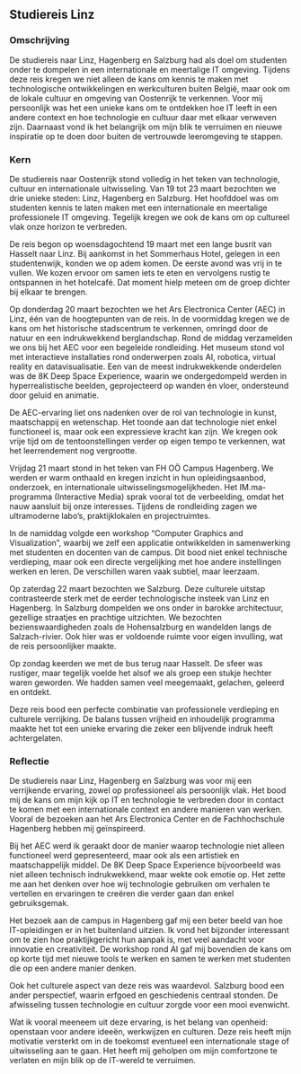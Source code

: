 ## Studiereis Linz

### Omschrijving
De studiereis naar Linz, Hagenberg en Salzburg had als doel om studenten onder te dompelen in een internationale en meertalige IT omgeving. Tijdens deze reis kregen we niet alleen de kans om kennis te maken met technologische ontwikkelingen en werkculturen buiten België, maar ook om de lokale cultuur en omgeving van Oostenrijk te verkennen. Voor mij persoonlijk was het een unieke kans om te ontdekken hoe IT leeft in een andere context en hoe technologie en cultuur daar met elkaar verweven zijn. Daarnaast vond ik het belangrijk om mijn blik te verruimen en nieuwe inspiratie op te doen door buiten de vertrouwde leeromgeving te stappen.

### Kern
De studiereis naar Oostenrijk stond volledig in het teken van technologie, cultuur en internationale uitwisseling. Van 19 tot 23 maart bezochten we drie unieke steden: Linz, Hagenberg en Salzburg. Het hoofddoel was om studenten kennis te laten maken met een internationale en meertalige professionele IT omgeving. Tegelijk kregen we ook de kans om op cultureel vlak onze horizon te verbreden.

De reis begon op woensdagochtend 19 maart met een lange busrit van Hasselt naar Linz. Bij aankomst in het Sommerhaus Hotel, gelegen in een studentenwijk, konden we op adem komen. De eerste avond was vrij in te vullen. We kozen ervoor om samen iets te eten en vervolgens rustig te ontspannen in het hotelcafé. Dat moment hielp meteen om de groep dichter bij elkaar te brengen.

Op donderdag 20 maart bezochten we het Ars Electronica Center (AEC) in Linz, één van de hoogtepunten van de reis. In de voormiddag kregen we de kans om het historische stadscentrum te verkennen, omringd door de natuur en een indrukwekkend berglandschap. Rond de middag verzamelden we ons bij het AEC voor een begeleide rondleiding. Het museum stond vol met interactieve installaties rond onderwerpen zoals AI, robotica, virtual reality en datavisualisatie. Een van de meest indrukwekkende onderdelen was de 8K Deep Space Experience, waarin we ondergedompeld werden in hyperrealistische beelden, geprojecteerd op wanden én vloer, ondersteund door geluid en animatie.

De AEC-ervaring liet ons nadenken over de rol van technologie in kunst, maatschappij en wetenschap. Het toonde aan dat technologie niet enkel functioneel is, maar ook een expressieve kracht kan zijn. We kregen ook vrije tijd om de tentoonstellingen verder op eigen tempo te verkennen, wat het leerrendement nog vergrootte.

Vrijdag 21 maart stond in het teken van FH OÖ Campus Hagenberg. We werden er warm onthaald en kregen inzicht in hun opleidingsaanbod, onderzoek, en internationale uitwisselingsmogelijkheden. Het IM.ma-programma (Interactive Media) sprak vooral tot de verbeelding, omdat het nauw aansluit bij onze interesses. Tijdens de rondleiding zagen we ultramoderne labo’s, praktijklokalen en projectruimtes.

In de namiddag volgde een workshop “Computer Graphics and Visualization”, waarbij we zelf een applicatie ontwikkelden in samenwerking met studenten en docenten van de campus. Dit bood niet enkel technische verdieping, maar ook een directe vergelijking met hoe andere instellingen werken en leren. De verschillen waren vaak subtiel, maar leerzaam.

Op zaterdag 22 maart bezochten we Salzburg. Deze culturele uitstap contrasteerde sterk met de eerder technologische insteek van Linz en Hagenberg. In Salzburg dompelden we ons onder in barokke architectuur, gezellige straatjes en prachtige uitzichten. We bezochten bezienswaardigheden zoals de Hohensalzburg en wandelden langs de Salzach-rivier. Ook hier was er voldoende ruimte voor eigen invulling, wat de reis persoonlijker maakte.

Op zondag keerden we met de bus terug naar Hasselt. De sfeer was rustiger, maar tegelijk voelde het alsof we als groep een stukje hechter waren geworden. We hadden samen veel meegemaakt, gelachen, geleerd en ontdekt.

Deze reis bood een perfecte combinatie van professionele verdieping en culturele verrijking. De balans tussen vrijheid en inhoudelijk programma maakte het tot een unieke ervaring die zeker een blijvende indruk heeft achtergelaten.

### Reflectie
De studiereis naar Linz, Hagenberg en Salzburg was voor mij een verrijkende ervaring, zowel op professioneel als persoonlijk vlak. Het bood mij de kans om mijn kijk op IT en technologie te verbreden door in contact te komen met een internationale context en andere manieren van werken. Vooral de bezoeken aan het Ars Electronica Center en de Fachhochschule Hagenberg hebben mij geïnspireerd.

Bij het AEC werd ik geraakt door de manier waarop technologie niet alleen functioneel werd gepresenteerd, maar ook als een artistiek en maatschappelijk middel. De 8K Deep Space Experience bijvoorbeeld was niet alleen technisch indrukwekkend, maar wekte ook emotie op. Het zette me aan het denken over hoe wij technologie gebruiken om verhalen te vertellen en ervaringen te creëren die verder gaan dan enkel gebruiksgemak.

Het bezoek aan de campus in Hagenberg gaf mij een beter beeld van hoe IT-opleidingen er in het buitenland uitzien. Ik vond het bijzonder interessant om te zien hoe praktijkgericht hun aanpak is, met veel aandacht voor innovatie en creativiteit. De workshop rond AI gaf mij bovendien de kans om op korte tijd met nieuwe tools te werken en samen te werken met studenten die op een andere manier denken.

Ook het culturele aspect van deze reis was waardevol. Salzburg bood een ander perspectief, waarin erfgoed en geschiedenis centraal stonden. De afwisseling tussen technologie en cultuur zorgde voor een mooi evenwicht.

Wat ik vooral meeneem uit deze ervaring, is het belang van openheid: openstaan voor andere ideeën, werkwijzen en culturen. Deze reis heeft mijn motivatie versterkt om in de toekomst eventueel een internationale stage of uitwisseling aan te gaan. Het heeft mij geholpen om mijn comfortzone te verlaten en mijn blik op de IT-wereld te verruimen.
